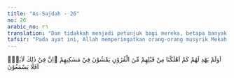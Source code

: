 ```yaml
---
title: "As-Sajdah - 26"
no: 26
arabic_no: ٢٦
translation: "Dan tidakkah menjadi petunjuk bagi mereka, betapa banyak umat-umat sebelum mereka yang telah Kami binasakan, sedangkan mereka sendiri berjalan di tempat-tempat kediaman mereka itu. Sungguh, pada yang demikian itu terdapat tanda-tanda (kekuasaan Allah). Apakah mereka tidak mendengarkan (memperhatikan)?"
tafsir: "Pada ayat ini, Allah memperingatkan orang-orang musyrik Mekah yang selalu menentang dan mengingkari seruan Nabi Muhammad. Apakah belum jelas bagi mereka jalan benar yang telah ditunjukkan kepada mereka. Apakah mereka lupa dan tidak memperhatikan akibat yang diterima umat-umat dahulu yang mendustakan para rasul yang diutus kepada mereka. Bukankah orang-orang musyrik Mekah sering melakukan perdagangan ke Syiria dan Yaman. Dalam perjalanan itu, mereka menyaksikan dan melihat bekas negeri kaum 'Ad, Samud, Lut, penduduk Aikah, dan sebagainya yang telah hancur akibat tindakan mereka yang mendustakan para rasul.\n\nAyat lain yang senada dengan ayat ini ialah firman Allah:\n\nMaka betapa banyak negeri yang telah Kami binasakan karena (penduduk)nya dalam keadaan zalim, sehingga runtuh bangunan-bangunannya dan (betapa banyak pula) sumur yang telah ditinggalkan dan istana yang tinggi (tidak ada penghuninya). (al-hajj/22: 45)\n\nFirman Allah lainnya:\n\nMaka itulah rumah-rumah mereka yang runtuh karena kezaliman mereka. Sungguh, pada yang demikian itu benar-benar terdapat tanda (kekuasaan Allah) bagi orang-orang yang mengetahui. (an-Naml/27: 52)\n\nAllah mengatakan bahwa sebenarnya pada bekas reruntuhan dan tempat kediaman orang-orang yang mendustakan dan mengingkari seruan rasul itu terdapat pelajaran bagi orang-orang yang mau mengambil pelajaran. Kejadian itu menunjukkan bahwa sunatullah berlaku bagi semua orang yang zalim."
---
```

اَوَلَمْ يَهْدِ لَهُمْ كَمْ اَهْلَكْنَا مِنْ قَبْلِهِمْ مِّنَ الْقُرُوْنِ يَمْشُوْنَ فِيْ مَسٰكِنِهِمْ ۗاِنَّ فِيْ ذٰلِكَ لَاٰيٰتٍۗ اَفَلَا يَسْمَعُوْنَ